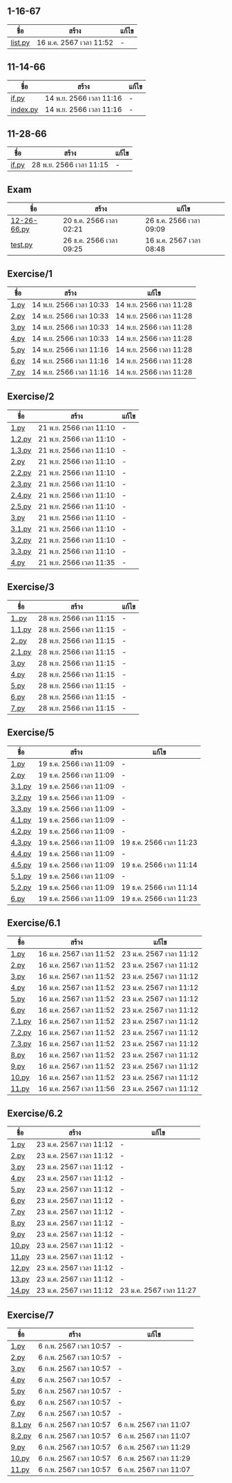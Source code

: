 
## 1-16-67

ชื่อ | สร้าง | แก้ไข
---| ----| ---
[list.py](1-16-67/list.py) | 16 ม.ค. 2567 เวลา 11:52 | - 

## 11-14-66

ชื่อ | สร้าง | แก้ไข
---| ----| ---
[if.py](11-14-66/if.py) | 14 พ.ย. 2566 เวลา 11:16 | - 
[index.py](11-14-66/index.py) | 14 พ.ย. 2566 เวลา 11:16 | - 

## 11-28-66

ชื่อ | สร้าง | แก้ไข
---| ----| ---
[if.py](11-28-66/if.py) | 28 พ.ย. 2566 เวลา 11:15 | - 

## Exam

ชื่อ | สร้าง | แก้ไข
---| ----| ---
[12-26-66.py](Exam/12-26-66.py) | 20 ธ.ค. 2566 เวลา 02:21 | 26 ธ.ค. 2566 เวลา 09:09
[test.py](Exam/test.py) | 26 ธ.ค. 2566 เวลา 09:25 | 16 ม.ค. 2567 เวลา 08:48

## Exercise/1

ชื่อ | สร้าง | แก้ไข
---| ----| ---
[1.py](Exercise/1/1.py) | 14 พ.ย. 2566 เวลา 10:33 | 14 พ.ย. 2566 เวลา 11:28
[2.py](Exercise/1/2.py) | 14 พ.ย. 2566 เวลา 10:33 | 14 พ.ย. 2566 เวลา 11:28
[3.py](Exercise/1/3.py) | 14 พ.ย. 2566 เวลา 10:33 | 14 พ.ย. 2566 เวลา 11:28
[4.py](Exercise/1/4.py) | 14 พ.ย. 2566 เวลา 10:33 | 14 พ.ย. 2566 เวลา 11:28
[5.py](Exercise/1/5.py) | 14 พ.ย. 2566 เวลา 11:16 | 14 พ.ย. 2566 เวลา 11:28
[6.py](Exercise/1/6.py) | 14 พ.ย. 2566 เวลา 11:16 | 14 พ.ย. 2566 เวลา 11:28
[7.py](Exercise/1/7.py) | 14 พ.ย. 2566 เวลา 11:16 | 14 พ.ย. 2566 เวลา 11:28

## Exercise/2

ชื่อ | สร้าง | แก้ไข
---| ----| ---
[1.py](Exercise/2/1.py) | 21 พ.ย. 2566 เวลา 11:10 | - 
[1.2.py](Exercise/2/1.2.py) | 21 พ.ย. 2566 เวลา 11:10 | - 
[1.3.py](Exercise/2/1.3.py) | 21 พ.ย. 2566 เวลา 11:10 | - 
[2.py](Exercise/2/2.py) | 21 พ.ย. 2566 เวลา 11:10 | - 
[2.2.py](Exercise/2/2.2.py) | 21 พ.ย. 2566 เวลา 11:10 | - 
[2.3.py](Exercise/2/2.3.py) | 21 พ.ย. 2566 เวลา 11:10 | - 
[2.4.py](Exercise/2/2.4.py) | 21 พ.ย. 2566 เวลา 11:10 | - 
[2.5.py](Exercise/2/2.5.py) | 21 พ.ย. 2566 เวลา 11:10 | - 
[3.py](Exercise/2/3.py) | 21 พ.ย. 2566 เวลา 11:10 | - 
[3.1.py](Exercise/2/3.1.py) | 21 พ.ย. 2566 เวลา 11:10 | - 
[3.2.py](Exercise/2/3.2.py) | 21 พ.ย. 2566 เวลา 11:10 | - 
[3.3.py](Exercise/2/3.3.py) | 21 พ.ย. 2566 เวลา 11:10 | - 
[4.py](Exercise/2/4.py) | 21 พ.ย. 2566 เวลา 11:35 | - 

## Exercise/3

ชื่อ | สร้าง | แก้ไข
---| ----| ---
[1..py](Exercise/3/1..py) | 28 พ.ย. 2566 เวลา 11:15 | - 
[1.1.py](Exercise/3/1.1.py) | 28 พ.ย. 2566 เวลา 11:15 | - 
[2..py](Exercise/3/2..py) | 28 พ.ย. 2566 เวลา 11:15 | - 
[2.1.py](Exercise/3/2.1.py) | 28 พ.ย. 2566 เวลา 11:15 | - 
[3.py](Exercise/3/3.py) | 28 พ.ย. 2566 เวลา 11:15 | - 
[4.py](Exercise/3/4.py) | 28 พ.ย. 2566 เวลา 11:15 | - 
[5.py](Exercise/3/5.py) | 28 พ.ย. 2566 เวลา 11:15 | - 
[6.py](Exercise/3/6.py) | 28 พ.ย. 2566 เวลา 11:15 | - 
[7.py](Exercise/3/7.py) | 28 พ.ย. 2566 เวลา 11:15 | - 

## Exercise/5

ชื่อ | สร้าง | แก้ไข
---| ----| ---
[1.py](Exercise/5/1.py) | 19 ธ.ค. 2566 เวลา 11:09 | - 
[2.py](Exercise/5/2.py) | 19 ธ.ค. 2566 เวลา 11:09 | - 
[3.1.py](Exercise/5/3.1.py) | 19 ธ.ค. 2566 เวลา 11:09 | - 
[3.2.py](Exercise/5/3.2.py) | 19 ธ.ค. 2566 เวลา 11:09 | - 
[3.3.py](Exercise/5/3.3.py) | 19 ธ.ค. 2566 เวลา 11:09 | - 
[4.1.py](Exercise/5/4.1.py) | 19 ธ.ค. 2566 เวลา 11:09 | - 
[4.2.py](Exercise/5/4.2.py) | 19 ธ.ค. 2566 เวลา 11:09 | - 
[4.3.py](Exercise/5/4.3.py) | 19 ธ.ค. 2566 เวลา 11:09 | 19 ธ.ค. 2566 เวลา 11:23
[4.4.py](Exercise/5/4.4.py) | 19 ธ.ค. 2566 เวลา 11:09 | - 
[4.5.py](Exercise/5/4.5.py) | 19 ธ.ค. 2566 เวลา 11:09 | 19 ธ.ค. 2566 เวลา 11:14
[5.1.py](Exercise/5/5.1.py) | 19 ธ.ค. 2566 เวลา 11:09 | - 
[5.2.py](Exercise/5/5.2.py) | 19 ธ.ค. 2566 เวลา 11:09 | 19 ธ.ค. 2566 เวลา 11:14
[6.py](Exercise/5/6.py) | 19 ธ.ค. 2566 เวลา 11:09 | 19 ธ.ค. 2566 เวลา 11:23

## Exercise/6.1

ชื่อ | สร้าง | แก้ไข
---| ----| ---
[1.py](Exercise/6.1/1.py) | 16 ม.ค. 2567 เวลา 11:52 | 23 ม.ค. 2567 เวลา 11:12
[2.py](Exercise/6.1/2.py) | 16 ม.ค. 2567 เวลา 11:52 | 23 ม.ค. 2567 เวลา 11:12
[3.py](Exercise/6.1/3.py) | 16 ม.ค. 2567 เวลา 11:52 | 23 ม.ค. 2567 เวลา 11:12
[4.py](Exercise/6.1/4.py) | 16 ม.ค. 2567 เวลา 11:52 | 23 ม.ค. 2567 เวลา 11:12
[5.py](Exercise/6.1/5.py) | 16 ม.ค. 2567 เวลา 11:52 | 23 ม.ค. 2567 เวลา 11:12
[6.py](Exercise/6.1/6.py) | 16 ม.ค. 2567 เวลา 11:52 | 23 ม.ค. 2567 เวลา 11:12
[7.1.py](Exercise/6.1/7.1.py) | 16 ม.ค. 2567 เวลา 11:52 | 23 ม.ค. 2567 เวลา 11:12
[7.2.py](Exercise/6.1/7.2.py) | 16 ม.ค. 2567 เวลา 11:52 | 23 ม.ค. 2567 เวลา 11:12
[7.3.py](Exercise/6.1/7.3.py) | 16 ม.ค. 2567 เวลา 11:52 | 23 ม.ค. 2567 เวลา 11:12
[8.py](Exercise/6.1/8.py) | 16 ม.ค. 2567 เวลา 11:52 | 23 ม.ค. 2567 เวลา 11:12
[9.py](Exercise/6.1/9.py) | 16 ม.ค. 2567 เวลา 11:52 | 23 ม.ค. 2567 เวลา 11:12
[10.py](Exercise/6.1/10.py) | 16 ม.ค. 2567 เวลา 11:52 | 23 ม.ค. 2567 เวลา 11:12
[11.py](Exercise/6.1/11.py) | 16 ม.ค. 2567 เวลา 11:56 | 23 ม.ค. 2567 เวลา 11:12

## Exercise/6.2

ชื่อ | สร้าง | แก้ไข
---| ----| ---
[1.py](Exercise/6.2/1.py) | 23 ม.ค. 2567 เวลา 11:12 | - 
[2.py](Exercise/6.2/2.py) | 23 ม.ค. 2567 เวลา 11:12 | - 
[3.py](Exercise/6.2/3.py) | 23 ม.ค. 2567 เวลา 11:12 | - 
[4.py](Exercise/6.2/4.py) | 23 ม.ค. 2567 เวลา 11:12 | - 
[5.py](Exercise/6.2/5.py) | 23 ม.ค. 2567 เวลา 11:12 | - 
[6.py](Exercise/6.2/6.py) | 23 ม.ค. 2567 เวลา 11:12 | - 
[7.py](Exercise/6.2/7.py) | 23 ม.ค. 2567 เวลา 11:12 | - 
[8.py](Exercise/6.2/8.py) | 23 ม.ค. 2567 เวลา 11:12 | - 
[9.py](Exercise/6.2/9.py) | 23 ม.ค. 2567 เวลา 11:12 | - 
[10.py](Exercise/6.2/10.py) | 23 ม.ค. 2567 เวลา 11:12 | - 
[11.py](Exercise/6.2/11.py) | 23 ม.ค. 2567 เวลา 11:12 | - 
[12.py](Exercise/6.2/12.py) | 23 ม.ค. 2567 เวลา 11:12 | - 
[13.py](Exercise/6.2/13.py) | 23 ม.ค. 2567 เวลา 11:12 | - 
[14.py](Exercise/6.2/14.py) | 23 ม.ค. 2567 เวลา 11:12 | 23 ม.ค. 2567 เวลา 11:27

## Exercise/7

ชื่อ | สร้าง | แก้ไข
---| ----| ---
[1.py](Exercise/7/1.py) | 6 ก.พ. 2567 เวลา 10:57 | - 
[2.py](Exercise/7/2.py) | 6 ก.พ. 2567 เวลา 10:57 | - 
[3.py](Exercise/7/3.py) | 6 ก.พ. 2567 เวลา 10:57 | - 
[4.py](Exercise/7/4.py) | 6 ก.พ. 2567 เวลา 10:57 | - 
[5.py](Exercise/7/5.py) | 6 ก.พ. 2567 เวลา 10:57 | - 
[6.py](Exercise/7/6.py) | 6 ก.พ. 2567 เวลา 10:57 | - 
[7.py](Exercise/7/7.py) | 6 ก.พ. 2567 เวลา 10:57 | - 
[8.1.py](Exercise/7/8.1.py) | 6 ก.พ. 2567 เวลา 10:57 | 6 ก.พ. 2567 เวลา 11:07
[8.2.py](Exercise/7/8.2.py) | 6 ก.พ. 2567 เวลา 10:57 | 6 ก.พ. 2567 เวลา 11:07
[9.py](Exercise/7/9.py) | 6 ก.พ. 2567 เวลา 10:57 | 6 ก.พ. 2567 เวลา 11:29
[10.py](Exercise/7/10.py) | 6 ก.พ. 2567 เวลา 10:57 | 6 ก.พ. 2567 เวลา 11:29
[11.py](Exercise/7/11.py) | 6 ก.พ. 2567 เวลา 10:57 | 6 ก.พ. 2567 เวลา 11:07